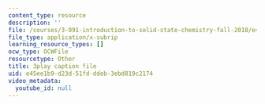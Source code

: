 ```yaml
---
content_type: resource
description: ''
file: /courses/3-091-introduction-to-solid-state-chemistry-fall-2018/e45ee1b9d23d51fdddeb3ebd819c2174_AbyrF4VtlYY.srt
file_type: application/x-subrip
learning_resource_types: []
ocw_type: OCWFile
resourcetype: Other
title: 3play caption file
uid: e45ee1b9-d23d-51fd-ddeb-3ebd819c2174
video_metadata:
  youtube_id: null
---
```

